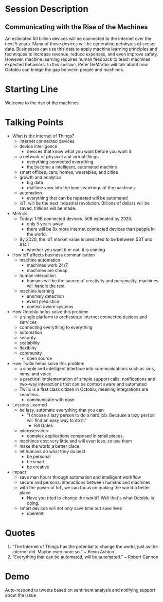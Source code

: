 # Session Description

## Communicating with the Rise of the Machines

An estimated 50 billion devices will be connected to the Internet over the next 5 years. Many of these devices will be generating petabytes of sensor data.  Businesses can use this data to apply machine learning principles and techniques to increase revenue, reduce expenses, and even improve safety. However, machine learning requires human feedback to teach machines expected behaviors. In this session, Peter DeMartini will talk about how Octoblu can bridge the gap between people and machines.

# Starting Line

Welcome to the rise of the machines.

# Talking Points

- What is the Internet of Things?
  - internet connected devices
  - device intelligence
    - devices that know what you want before you want it
  - a network of physical and virtual things
    - everything connected everything
    - the become a intelligent, automated machine
  - smart offices, cars, homes, wearables, and cities
  - growth and analytics
    - big data
    - realtime view into the inner-workings of the machines
  - automation
    - everything that can be repeated will be automated
  - IoT, will be the next industrial revolution. Billions of dollars will be saved, trillions will be made.
- Metrics
  - Today: 1.9B connected devices. 50B estimated by 2020.
    - only 5 years away
    - there will be 8x more internet connected devices than people in the world.
  - By 2020, the IoT market value is predicted to be between $3T and $14T
    - whether you want it or not, it is coming
- How IoT affects business communication
  - machine automation
    - machines work 24/7
    - machines are cheap
  - human interaction
    - humans will be the source of creativity and personality, machines will handle the rest
  - machine learning
    - anomaly detection
    - event prediction
    - context aware systems
- How Octoblu helps solve this problem
  - a single platform to orchestrate internet connected devices and services
  - connecting everything to everything
  - automation
  - security
  - scalability
  - flexibilty
  - community
    - open source
- How Twilio helps solve this problem
  - a simple and intelligent interface into communications such as sms, mms, and voice
  - a practical implementation of simple support calls, notifications and two-way interactions that can be context aware and automated
  - Twilio is a first class citizen in Octoblu, meaning integrations are seamless.
    - communicate with ease
- Lessons Learned
  - be lazy, automate everything that you can
    - "I choose a lazy person to do a hard job. Because a lazy person will find an easy way to do it."
      - Bill Gates
  - microservices
    - complex applications composed in small pieces.
  - machines cost very little and will even less, so use them
  - make the world a better place
  - let humans do what they do best
    - be personal
    - be smart
    - be creative
- Impact
  - save man hours through automation and intelligent workflow
  - secure and personal interactions between humans and machines
  - with the power of IoT, we can focus on making the world a better place
    - Have you tried to change the world? Well that's what Octoblu is doing.
  - smart devices will not only save time but save lives
    - uberemt

# Quotes

1. “The Internet of Things has the potential to change the world, just as the internet did. Maybe even more so.” ~ Kevin Ashton
2. “Everything that can be automated, will be automated.” ~ Robert Cannon

# Demo

Auto-respond to tweets based on sentiment analysis and notifying support about the issue
